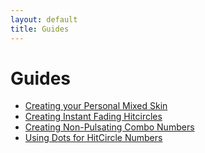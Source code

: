 ```yaml
---
layout: default
title: Guides
---
```


# Guides
- [Creating your Personal Mixed Skin](./mixing_skins.html)
- [Creating Instant Fading Hitcircles](./insta_fade_hc.html)
- [Creating Non-Pulsating Combo Numbers](./non_pulsating_combo_numbers.html)
- [Using Dots for HitCircle Numbers](./dots_as_hitcircle_numbers.html)